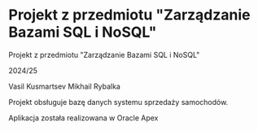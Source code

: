 # Projekt z przedmiotu "Zarządzanie Bazami SQL i NoSQL"

Projekt z przedmiotu "Zarządzanie Bazami SQL i NoSQL"

2024/25

Vasil Kusmartsev
Mikhail Rybalka

Projekt obsługuje bazę danych systemu sprzedaży samochodów.

Aplikacja została realizowana w Oracle Apex
